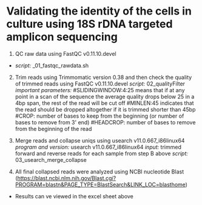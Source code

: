# Validating the identity of the cells in culture using 18S rDNA targeted amplicon sequencing

1) QC raw data using FastQC v0.11.10.devel <br>
- _script:_ _01_fastqc_rawdata.sh

2) Trim reads using Trimmomatic version 0.38 and then check the quality of trimmed reads using FastQC v0.11.10.devel
_script:_ 02_qualityFilter
_important parameters:_ 
#SLIDINGWINDOW:4:25 means that if at any point in a scan of the sequence the average quality drops below 25 in a 4bp span, the rest of the read will be cut off
#MINLEN:45 indicates that the read should be dropped altogether if it is trimmed shorter than 45bp
#CROP: number of bases to keep from the beginning (or number of bases to remove from 3' end)
#HEADCROP: number of bases to remove from the beginning of the read

3) Merge reads and collapse uniqs using usearch v11.0.667_i86linux64
_program and version:_ usearch v11.0.667_i86linux64
_input:_ trimmed forward and reverse reads for each sample from step B above
_script:_ 03_usearch_merge_collapse

4. All final collapsed reads were analyzed using NCBI nucleotide Blast (https://blast.ncbi.nlm.nih.gov/Blast.cgi?PROGRAM=blastn&PAGE_TYPE=BlastSearch&LINK_LOC=blasthome)
- Results can ve viewed in the excel sheet above
